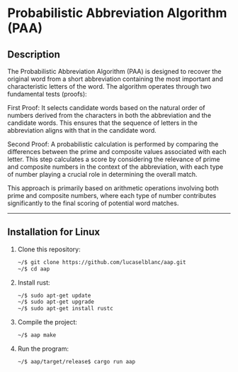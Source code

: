 # Probabilistic Abbreviation Algorithm (PAA)

## Description

The Probabilistic Abbreviation Algorithm (PAA) is designed to recover the original word from a short abbreviation containing the most important and characteristic letters of the word. The algorithm operates through two fundamental tests (proofs):

First Proof: It selects candidate words based on the natural order of numbers derived from the characters in both the abbreviation and the candidate words. This ensures that the sequence of letters in the abbreviation aligns with that in the candidate word.

Second Proof: A probabilistic calculation is performed by comparing the differences between the prime and composite values associated with each letter. This step calculates a score by considering the relevance of prime and composite numbers in the context of the abbreviation, with each type of number playing a crucial role in determining the overall match.

This approach is primarily based on arithmetic operations involving both prime and composite numbers, where each type of number contributes significantly to the final scoring of potential word matches.

---

## Installation for Linux

1. Clone this repository:
    ```bash
    ~/$ git clone https://github.com/lucaselblanc/aap.git
    ~/$ cd aap
    ```

2. Install rust:
    ```bash
    ~/$ sudo apt-get update
    ~/$ sudo apt-get upgrade
    ~/$ sudo apt-get install rustc
    ```

3. Compile the project:
    ```bash
    ~/$ aap make
    ```

4. Run the program:
    ```bash
    ~/$ aap/target/release$ cargo run aap
    ```
